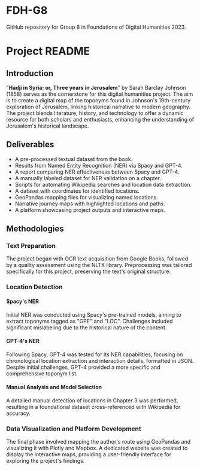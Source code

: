 # FDH-G8
GitHub repository for Group 8 in Foundations of Digital Humanities 2023.

# Project README

## Introduction

"**Hadji in Syria: or, Three years in Jerusalem**" by Sarah Barclay Johnson (1858) serves as the cornerstone for this digital humanities project. The aim is to create a digital map of the toponyms found in Johnson's 19th-century exploration of Jerusalem, linking historical narrative to modern geography. The project blends literature, history, and technology to offer a dynamic resource for both scholars and enthusiasts, enhancing the understanding of Jerusalem's historical landscape.

## Deliverables

- A pre-processed textual dataset from the book.
- Results from Named Entity Recognition (NER) via Spacy and GPT-4.
- A report comparing NER effectiveness between Spacy and GPT-4.
- A manually labeled dataset for NER validation on a chapter.
- Scripts for automating Wikipedia searches and location data extraction.
- A dataset with coordinates for identified locations.
- GeoPandas mapping files for visualizing named locations.
- Narrative journey maps with highlighted locations and paths.
- A platform showcasing project outputs and interactive maps.

## Methodologies

### Text Preparation

The project began with OCR text acquisition from Google Books, followed by a quality assessment using the NLTK library. Preprocessing was tailored specifically for this project, preserving the text's original structure.

### Location Detection

#### Spacy's NER

Initial NER was conducted using Spacy's pre-trained models, aiming to extract toponyms tagged as "GPE" and "LOC". Challenges included significant mislabeling due to the historical nature of the content.

#### GPT-4's NER

Following Spacy, GPT-4 was tested for its NER capabilities, focusing on chronological location extraction and interaction details, formatted in JSON. Despite initial challenges, GPT-4 provided a more specific and comprehensive toponym list.

#### Manual Analysis and Model Selection

A detailed manual detection of locations in Chapter 3 was performed, resulting in a foundational dataset cross-referenced with Wikipedia for accuracy.

### Data Visualization and Platform Development

The final phase involved mapping the author's route using GeoPandas and visualizing it with Plotly and Mapbox. A dedicated website was created to display the interactive maps, providing a user-friendly interface for exploring the project's findings.
